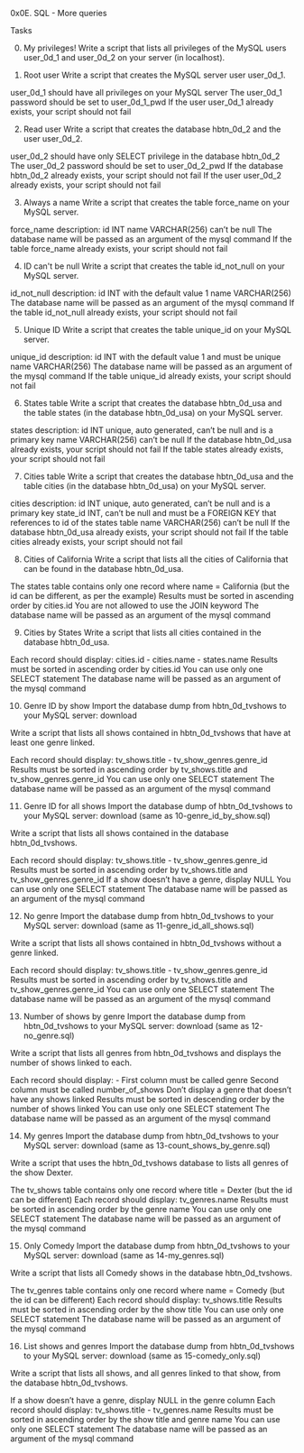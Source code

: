 0x0E. SQL - More queries

Tasks

0. My privileges!
Write a script that lists all privileges of the MySQL users user_0d_1 and
user_0d_2 on your server (in localhost).

1. Root user
Write a script that creates the MySQL server user user_0d_1.

user_0d_1 should have all privileges on your MySQL server
The user_0d_1 password should be set to user_0d_1_pwd
If the user user_0d_1 already exists, your script should not fail

2. Read user
Write a script that creates the database hbtn_0d_2 and the user user_0d_2.

user_0d_2 should have only SELECT privilege in the database hbtn_0d_2
The user_0d_2 password should be set to user_0d_2_pwd
If the database hbtn_0d_2 already exists, your script should not fail
If the user user_0d_2 already exists, your script should not fail

3. Always a name
Write a script that creates the table force_name on your MySQL server.

force_name description:
id INT
name VARCHAR(256) can’t be null
The database name will be passed as an argument of the mysql command
If the table force_name already exists, your script should not fail

4. ID can't be null
Write a script that creates the table id_not_null on your MySQL server.

id_not_null description:
id INT with the default value 1
name VARCHAR(256)
The database name will be passed as an argument of the mysql command
If the table id_not_null already exists, your script should not fail

5. Unique ID
Write a script that creates the table unique_id on your MySQL server.

unique_id description:
id INT with the default value 1 and must be unique
name VARCHAR(256)
The database name will be passed as an argument of the mysql command
If the table unique_id already exists, your script should not fail

6. States table
Write a script that creates the database hbtn_0d_usa and the table states (in the database hbtn_0d_usa) on your MySQL server.

states description:
id INT unique, auto generated, can’t be null and is a primary key
name VARCHAR(256) can’t be null
If the database hbtn_0d_usa already exists, your script should not fail
If the table states already exists, your script should not fail

7. Cities table
Write a script that creates the database hbtn_0d_usa and the table cities (in the database hbtn_0d_usa) on your MySQL server.

cities description:
id INT unique, auto generated, can’t be null and is a primary key
state_id INT, can’t be null and must be a FOREIGN KEY that references
to id of the states table
name VARCHAR(256) can’t be null
If the database hbtn_0d_usa already exists, your script should not fail
If the table cities already exists, your script should not fail

8. Cities of California
Write a script that lists all the cities of California that can be found in the database hbtn_0d_usa.

The states table contains only one record where name = California 
(but the id can be different, as per the example)
Results must be sorted in ascending order by cities.id
You are not allowed to use the JOIN keyword
The database name will be passed as an argument of the mysql command

9. Cities by States
Write a script that lists all cities contained in the database hbtn_0d_usa.

Each record should display: cities.id - cities.name - states.name
Results must be sorted in ascending order by cities.id
You can use only one SELECT statement
The database name will be passed as an argument of the mysql command

10. Genre ID by show
Import the database dump from hbtn_0d_tvshows to your MySQL server: download

Write a script that lists all shows contained in hbtn_0d_tvshows that have
at least one genre linked.

Each record should display: tv_shows.title - tv_show_genres.genre_id
Results must be sorted in ascending order by tv_shows.title and tv_show_genres.genre_id
You can use only one SELECT statement
The database name will be passed as an argument of the mysql command

11. Genre ID for all shows
Import the database dump of hbtn_0d_tvshows to your MySQL server: download
(same as 10-genre_id_by_show.sql)

Write a script that lists all shows contained in the database hbtn_0d_tvshows.

Each record should display: tv_shows.title - tv_show_genres.genre_id
Results must be sorted in ascending order by tv_shows.title and tv_show_genres.genre_id
If a show doesn’t have a genre, display NULL
You can use only one SELECT statement
The database name will be passed as an argument of the mysql command

12. No genre
Import the database dump from hbtn_0d_tvshows to your MySQL server: download
(same as 11-genre_id_all_shows.sql)

Write a script that lists all shows contained in hbtn_0d_tvshows without a genre linked.

Each record should display: tv_shows.title - tv_show_genres.genre_id
Results must be sorted in ascending order by tv_shows.title and tv_show_genres.genre_id
You can use only one SELECT statement
The database name will be passed as an argument of the mysql command

13. Number of shows by genre
Import the database dump from hbtn_0d_tvshows to your MySQL server:
download (same as 12-no_genre.sql)

Write a script that lists all genres from hbtn_0d_tvshows and displays
the number of shows linked to each.

Each record should display: <TV Show genre> - <Number of shows linked to this genre>
First column must be called genre
Second column must be called number_of_shows
Don’t display a genre that doesn’t have any shows linked
Results must be sorted in descending order by the number of shows linked
You can use only one SELECT statement
The database name will be passed as an argument of the mysql command

14. My genres
Import the database dump from hbtn_0d_tvshows to your MySQL server:
download (same as 13-count_shows_by_genre.sql)

Write a script that uses the hbtn_0d_tvshows database to lists all genres
of the show Dexter.

The tv_shows table contains only one record where title = Dexter
(but the id can be different)
Each record should display: tv_genres.name
Results must be sorted in ascending order by the genre name
You can use only one SELECT statement
The database name will be passed as an argument of the mysql command

15. Only Comedy
Import the database dump from hbtn_0d_tvshows to your MySQL server:
download (same as 14-my_genres.sql)

Write a script that lists all Comedy shows in the database hbtn_0d_tvshows.

The tv_genres table contains only one record where name = Comedy (but the id
can be different)
Each record should display: tv_shows.title
Results must be sorted in ascending order by the show title
You can use only one SELECT statement
The database name will be passed as an argument of the mysql command

16. List shows and genres
Import the database dump from hbtn_0d_tvshows to your MySQL server:
download (same as 15-comedy_only.sql)

Write a script that lists all shows, and all genres linked to that show,
from the database hbtn_0d_tvshows.

If a show doesn’t have a genre, display NULL in the genre column
Each record should display: tv_shows.title - tv_genres.name
Results must be sorted in ascending order by the show title and genre name
You can use only one SELECT statement
The database name will be passed as an argument of the mysql command
